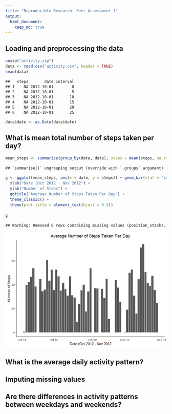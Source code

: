 ```yaml
---
title: "Reproducible Research: Peer Assessment 1"
output: 
  html_document:
    keep_md: true
---
```





## Loading and preprocessing the data


```r
unzip("activity.zip")
data <- read.csv("activity.csv", header = TRUE)
head(data)
```

```
##   steps       date interval
## 1    NA 2012-10-01        0
## 2    NA 2012-10-01        5
## 3    NA 2012-10-01       10
## 4    NA 2012-10-01       15
## 5    NA 2012-10-01       20
## 6    NA 2012-10-01       25
```

```r
data$date <- as.Date(data$date)
```


## What is mean total number of steps taken per day?

```r
mean_steps <- summarise(group_by(data, date), steps = mean(steps, na.rm = TRUE))
```

```
## `summarise()` ungrouping output (override with `.groups` argument)
```

```r
g <- ggplot(mean_steps, aes(x = date, y = steps)) + geom_bar(stat = "identity") +
  xlab("Date (Oct 2012 - Nov 2012") +
  ylab("Number of Steps") +
  ggtitle("Average Number of Steps Taken Per Day") +
  theme_classic() +
  theme(plot.title = element_text(hjust = 0.5))
  
g
```

```
## Warning: Removed 8 rows containing missing values (position_stack).
```

![](PA1_template_files/figure-html/unnamed-chunk-3-1.png)<!-- -->



## What is the average daily activity pattern?



## Imputing missing values



## Are there differences in activity patterns between weekdays and weekends?
